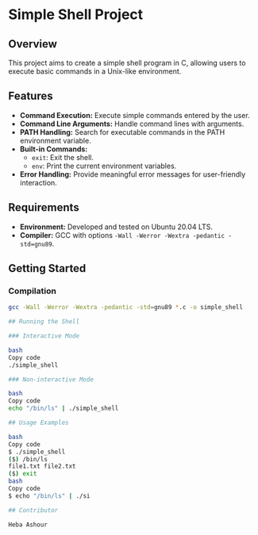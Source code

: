 # Simple Shell Project

## Overview

This project aims to create a simple shell program in C, allowing users to execute basic commands in a Unix-like environment.

## Features

- **Command Execution:** Execute simple commands entered by the user.
- **Command Line Arguments:** Handle command lines with arguments.
- **PATH Handling:** Search for executable commands in the PATH environment variable.
- **Built-in Commands:**
  - `exit`: Exit the shell.
  - `env`: Print the current environment variables.
- **Error Handling:** Provide meaningful error messages for user-friendly interaction.

## Requirements

- **Environment:** Developed and tested on Ubuntu 20.04 LTS.
- **Compiler:** GCC with options `-Wall -Werror -Wextra -pedantic -std=gnu89`.

## Getting Started

### Compilation

```bash
gcc -Wall -Werror -Wextra -pedantic -std=gnu89 *.c -o simple_shell

## Running the Shell

### Interactive Mode

bash
Copy code
./simple_shell

### Non-interactive Mode

bash
Copy code
echo "/bin/ls" | ./simple_shell

## Usage Examples

bash
Copy code
$ ./simple_shell
($) /bin/ls
file1.txt file2.txt
($) exit
bash
Copy code
$ echo "/bin/ls" | ./si

## Contributor

Heba Ashour
